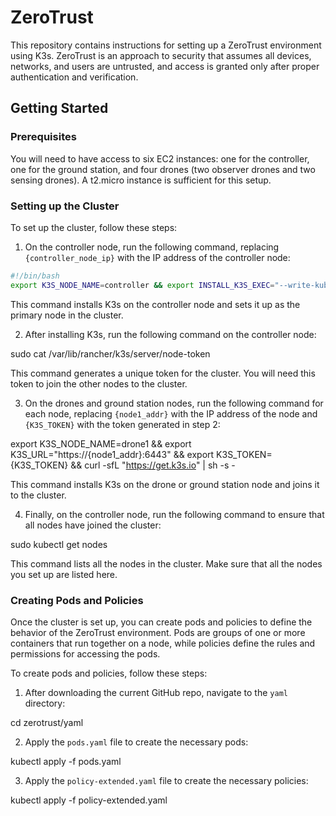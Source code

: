 # ZeroTrust

This repository contains instructions for setting up a ZeroTrust environment using K3s. ZeroTrust is an approach to security that assumes all devices, networks, and users are untrusted, and access is granted only after proper authentication and verification.

## Getting Started

### Prerequisites

You will need to have access to six EC2 instances: one for the controller, one for the ground station, and four drones (two observer drones and two sensing drones). A t2.micro instance is sufficient for this setup.

### Setting up the Cluster

To set up the cluster, follow these steps:

1. On the controller node, run the following command, replacing `{controller_node_ip}` with the IP address of the controller node:

```bash
#!/bin/bash
export K3S_NODE_NAME=controller && export INSTALL_K3S_EXEC="--write-kubeconfig ~/.kube/config --write-kubeconfig-mode 666 --node-external-ip {controller_node_ip} --tls-san {controller_node_ip}" && curl -sfL https://get.k3s.io | sh -s -
```

This command installs K3s on the controller node and sets it up as the primary node in the cluster.

2. After installing K3s, run the following command on the controller node:

sudo cat /var/lib/rancher/k3s/server/node-token


This command generates a unique token for the cluster. You will need this token to join the other nodes to the cluster.

3. On the drones and ground station nodes, run the following command for each node, replacing `{node1_addr}` with the IP address of the node and `{K3S_TOKEN}` with the token generated in step 2:

export K3S_NODE_NAME=drone1 && export K3S_URL="https://{node1_addr}:6443" && export K3S_TOKEN={K3S_TOKEN} && curl -sfL "https://get.k3s.io" | sh -s -


This command installs K3s on the drone or ground station node and joins it to the cluster.

4. Finally, on the controller node, run the following command to ensure that all nodes have joined the cluster:

sudo kubectl get nodes


This command lists all the nodes in the cluster. Make sure that all the nodes you set up are listed here.

### Creating Pods and Policies

Once the cluster is set up, you can create pods and policies to define the behavior of the ZeroTrust environment. Pods are groups of one or more containers that run together on a node, while policies define the rules and permissions for accessing the pods.

To create pods and policies, follow these steps:

1. After downloading the current GitHub repo, navigate to the `yaml` directory:

cd zerotrust/yaml


2. Apply the `pods.yaml` file to create the necessary pods:

kubectl apply -f pods.yaml


3. Apply the `policy-extended.yaml` file to create the necessary policies:

kubectl apply -f policy-extended.yaml

